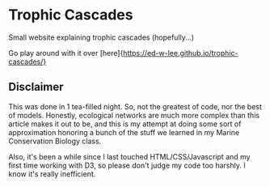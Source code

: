 # Trophic Cascades
Small website explaining trophic cascades (hopefully...)

Go play around with it over [here]{https://ed-w-lee.github.io/trophic-cascades/}

## Disclaimer
This was done in 1 tea-filled night. So, not the greatest of code, nor the best of models.
Honestly, ecological networks are much more complex than this article makes it out to be, and this is my attempt at doing some sort of approximation honoring a bunch of the stuff we learned in my Marine Conservation Biology class.

Also, it's been a while since I last touched HTML/CSS/Javascript and my first time working with D3, so please don't judge my code too harshly. I know it's really inefficient.
